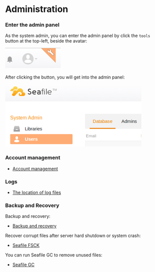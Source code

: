 # Administration

### Enter the admin panel

As the system admin, you can enter the admin panel by click the `tools` button at the top-left, beside the avatar:

![Admin tools](../images/tools-button.png)

After clicking the button, you will get into the admin panel:

![System admin panel](../images/system-admin.png)

### Account management

* [Account management](account.md)

### Logs

* [The location of log files](logs.md)

### Backup and Recovery

Backup and recovery:

* [Backup and recovery](backup_recovery.md)

Recover corrupt files after server hard shutdown or system crash:

* [Seafile FSCK](seafile_fsck.md)

You can run Seafile GC to remove unused files:

* [Seafile GC](seafile_gc.md)
